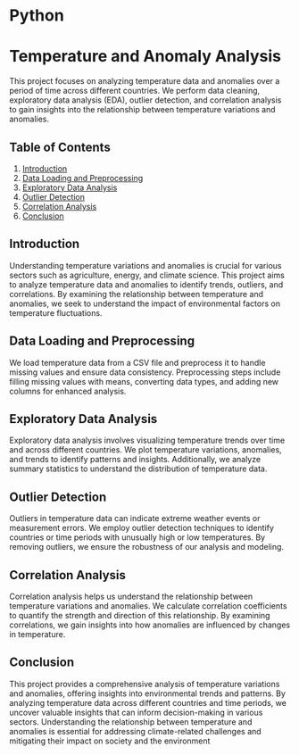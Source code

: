 # Python
# Temperature and Anomaly Analysis

This project focuses on analyzing temperature data and anomalies over a period of time across different countries. We perform data cleaning, exploratory data analysis (EDA), outlier detection, and correlation analysis to gain insights into the relationship between temperature variations and anomalies.

## Table of Contents

1. [Introduction](#introduction)
2. [Data Loading and Preprocessing](#data-loading-and-preprocessing)
3. [Exploratory Data Analysis](#exploratory-data-analysis)
4. [Outlier Detection](#outlier-detection)
5. [Correlation Analysis](#correlation-analysis)
6. [Conclusion](#conclusion)

## Introduction

Understanding temperature variations and anomalies is crucial for various sectors such as agriculture, energy, and climate science. This project aims to analyze temperature data and anomalies to identify trends, outliers, and correlations. By examining the relationship between temperature and anomalies, we seek to understand the impact of environmental factors on temperature fluctuations.

## Data Loading and Preprocessing

We load temperature data from a CSV file and preprocess it to handle missing values and ensure data consistency. Preprocessing steps include filling missing values with means, converting data types, and adding new columns for enhanced analysis. 

## Exploratory Data Analysis

Exploratory data analysis involves visualizing temperature trends over time and across different countries. We plot temperature variations, anomalies, and trends to identify patterns and insights. Additionally, we analyze summary statistics to understand the distribution of temperature data.

## Outlier Detection

Outliers in temperature data can indicate extreme weather events or measurement errors. We employ outlier detection techniques to identify countries or time periods with unusually high or low temperatures. By removing outliers, we ensure the robustness of our analysis and modeling.

## Correlation Analysis

Correlation analysis helps us understand the relationship between temperature variations and anomalies. We calculate correlation coefficients to quantify the strength and direction of this relationship. By examining correlations, we gain insights into how anomalies are influenced by changes in temperature.

## Conclusion

This project provides a comprehensive analysis of temperature variations and anomalies, offering insights into environmental trends and patterns. By analyzing temperature data across different countries and time periods, we uncover valuable insights that can inform decision-making in various sectors. Understanding the relationship between temperature and anomalies is essential for addressing climate-related challenges and mitigating their impact on society and the environment
